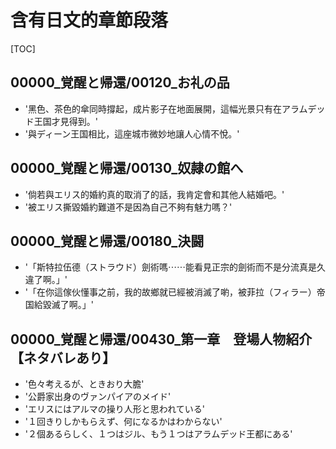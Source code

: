 # 含有日文的章節段落

[TOC]

## 00000_覚醒と帰還/00120_お礼の品

- '黑色、茶色的傘同時撐起，成片影子在地面展開，這幅光景只有在アラムデッド王国才見得到。'
- '與ディーン王国相比，這座城市微妙地讓人心情不悅。'


## 00000_覚醒と帰還/00130_奴隷の館へ

- '倘若與エリス的婚約真的取消了的話，我肯定會和其他人結婚吧。'
- '被エリス撕毀婚約難道不是因為自己不夠有魅力嗎？'


## 00000_覚醒と帰還/00180_決闘

- '「斯特拉伍德（ストラウド）劍術嗎⋯⋯能看見正宗的劍術而不是分流真是久違了啊。」'
- '「在你這傢伙懂事之前，我的故鄉就已經被消滅了喲，被菲拉（フィラー）帝国給毀滅了啊。」'


## 00000_覚醒と帰還/00430_第一章　登場人物紹介【ネタバレあり】

- '色々考えるが、ときおり大膽'
- '公爵家出身のヴァンパイアのメイド'
- 'エリスにはアルマの操り人形と思われている'
- '１回きりしかもらえず、何になるかはわからない'
- '２個あるらしく、１つはジル、もう１つはアラムデッド王都にある'
